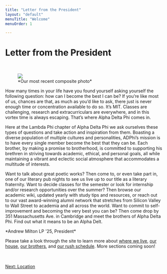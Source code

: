 ```yaml
---
title: "Letter from the President"
layout: "default"
menuTitle: "Welcome"
menuOrder: 1

---
```


<div class="content container">


<h1>Letter from the President</h1>
<br />
 
 <figure>
<img src="/images/composites/Composite_2020_2021.jpeg">
<figcaption>*Our most recent composite photo*</figcaption>
</figure>

<p>
How many times in your life have you found yourself asking yourself the following question: how can I become the best I can be? If you’re like most of us, chances are that, as much as you’d like to ask, there just is never enough time or concentration available to do so. It’s MIT. Classes are challenging, research and extracurriculars are everywhere, and in this vortex time is always escaping. That’s where Alpha Delta Phi comes in.</p>

<p>
Here at the Lambda Phi chapter of Alpha Delta Phi we ask ourselves these types of questions and take action and inspiration from them. Boasting a diverse population of multiple cultures and personalities, ADPhi’s mission is to have every single member become the best that they can be. Each brother, by making a promise to brotherhood, is committed to supporting his brethren in striving towards academic, ethical, and personal goals, all while maintaining a vibrant and eclectic social atmosphere that accommodates a multitude of interests.</p>

<p>
Want to talk about great poetic works? Then come to, or even take part in, one of our literary pub nights to see us live up to our title as a literary fraternity. Want to decide classes for the semester or look for internship and/or research opportunities over the summer? Then browse our academic wiki, updated yearly with study tips and resources, or reach out to our vast award-winning alumni network that stretches from Silicon Valley to Wall Street to academia and all across the world. Want to commit to self-improvement and becoming the very best you can be? Then come drop by 351 Massachusetts Ave. in Cambridge and meet the brothers of Alpha Delta Phi. Find out what it means to be an Alpha Delt.</p>

<p>*Andrew Milton LP '25, President*</p>

<p>
Please take a look through the site to learn more about <a href="/location.html">where we live</a>, <a href="/house.html">our house</a>, <a href="/brothers.html">our brothers</a>, and <a href="/rush.html">our rush schedule</a>. More sections coming soon!</p>

<br />
<br />

<div align="left" class="next">
  <a href="/location.html">Next: Location</a>
</div>


</div>
